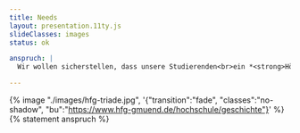 ```yaml
---
title: Needs
layout: presentation.11ty.js
slideClasses: images
status: ok

anspruch: |
  Wir wollen sicher­stellen, dass unsere Studie­renden<br>ein *<strong>Höchstmaß an Profes­sio­na­lität</strong>* errei­chen und eine aktive Rolle im Sinne der Nutzer:innen von Gestal­tungs­dienst­leis­tungen einnehmen.

---
```

{% image "./images/hfg-triade.jpg", '{"transition":"fade", "classes":"no-shadow", "bu":"https://www.hfg-gmuend.de/hochschule/geschichte"}' %}
{% statement anspruch %}
